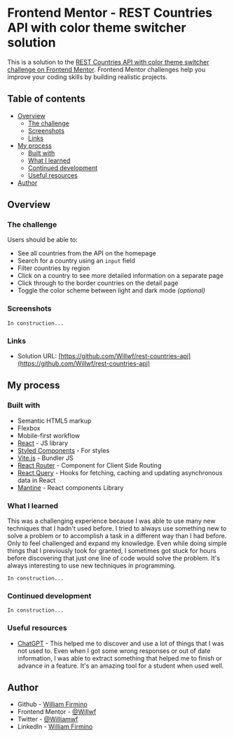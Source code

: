 # Frontend Mentor - REST Countries API with color theme switcher solution

This is a solution to the [REST Countries API with color theme switcher challenge on Frontend Mentor](https://www.frontendmentor.io/challenges/rest-countries-api-with-color-theme-switcher-5cacc469fec04111f7b848ca). Frontend Mentor challenges help you improve your coding skills by building realistic projects.

## Table of contents

- [Overview](#overview)
  - [The challenge](#the-challenge)
  - [Screenshots](#screenshots)
  - [Links](#links)
- [My process](#my-process)
  - [Built with](#built-with)
  - [What I learned](#what-i-learned)
  - [Continued development](#continued-development)
  - [Useful resources](#useful-resources)
- [Author](#author)

## Overview

### The challenge

Users should be able to:

- See all countries from the API on the homepage
- Search for a country using an `input` field
- Filter countries by region
- Click on a country to see more detailed information on a separate page
- Click through to the border countries on the detail page
- Toggle the color scheme between light and dark mode _(optional)_

### Screenshots

```
In construction...
```

### Links

- Solution URL: [https://github.com/Willwf/rest-countries-api](https://github.com/Willwf/rest-countries-api)
<!-- - Live Site URL: [Add live site URL here](https://your-live-site-url.com) -->

## My process

### Built with

- Semantic HTML5 markup
- Flexbox
- Mobile-first workflow
- [React](https://reactjs.org/) - JS library
- [Styled Components](https://styled-components.com/) - For styles
- [Vite.js](https://vitejs.dev/) - Bundler JS
- [React Router](https://reactrouter.com/) - Component for Client Side Routing
- [React Query](https://react-query-v3.tanstack.com/) - Hooks for fetching, caching and updating asynchronous data in React
- [Mantine](https://mantine.dev/) - React components Library

### What I learned

This was a challenging experience because I was able to use many new techniques that I hadn't used before. I tried to always use something new to solve a problem or to accomplish a task in a different way than I had before. Only to feel challenged and expand my knowledge. Even while doing simple things that I previously took for granted, I sometimes got stuck for hours before discovering that just one line of code would solve the problem. It's always interesting to use new techniques in programming.

```
In construction...
```

### Continued development

```
In construction...
```

### Useful resources

- [ChatGPT](https://openai.com/blog/chatgpt/) - This helped me to discover and use a lot of things that I was not used to. Even when I got some wrong responses or out of date information, I was able to extract something that helped me to finish or advance in a feature. It's an amazing tool for a student when used well.

## Author

- Github - [William Firmino](https://github.com/Willwf)
- Frontend Mentor - [@Willwf](https://www.frontendmentor.io/profile/Willwf)
- Twitter - [@Williamwf](https://www.twitter.com/Williamwf)
- LinkedIn - [William Firmino](https://www.linkedin.com/in/williamfirmino/)
